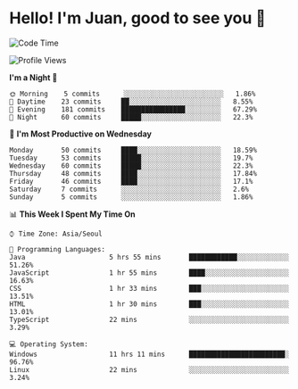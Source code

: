 # Hello! I'm Juan, good to see you 👋

<!--
**Y-k-Y/Y-k-Y** is a ✨ _special_ ✨ repository because its `README.md` (this file) appears on your GitHub profile.

Here are some ideas to get you started:

- 🔭 I’m currently working on ...
- 🌱 I’m currently learning ...
- 👯 I’m looking to collaborate on ...
- 🤔 I’m looking for help with ...
- 💬 Ask me about ...
- 📫 How to reach me: ...
- 😄 Pronouns: ...
- ⚡ Fun fact: ...
-->
<!--
![Profile views](https://gpvc.arturio.dev/Y-k-Y)

[![Omid Nikrah StackOverflow](https://github-readme-stackoverflow.vercel.app/?userID=9517076)](https://stackoverflow.com/users/9517076/i-have-10-fingers)
-->

<!--START_SECTION:waka-->
![Code Time](http://img.shields.io/badge/Code%20Time-0%20secs-blue)

![Profile Views](http://img.shields.io/badge/Profile%20Views-101-blue)

**I'm a Night 🦉** 

```text
🌞 Morning    5 commits      ░░░░░░░░░░░░░░░░░░░░░░░░░   1.86% 
🌆 Daytime    23 commits     ██░░░░░░░░░░░░░░░░░░░░░░░   8.55% 
🌃 Evening    181 commits    ████████████████░░░░░░░░░   67.29% 
🌙 Night      60 commits     █████░░░░░░░░░░░░░░░░░░░░   22.3%

```
📅 **I'm Most Productive on Wednesday** 

```text
Monday       50 commits     ████░░░░░░░░░░░░░░░░░░░░░   18.59% 
Tuesday      53 commits     █████░░░░░░░░░░░░░░░░░░░░   19.7% 
Wednesday    60 commits     █████░░░░░░░░░░░░░░░░░░░░   22.3% 
Thursday     48 commits     ████░░░░░░░░░░░░░░░░░░░░░   17.84% 
Friday       46 commits     ████░░░░░░░░░░░░░░░░░░░░░   17.1% 
Saturday     7 commits      ░░░░░░░░░░░░░░░░░░░░░░░░░   2.6% 
Sunday       5 commits      ░░░░░░░░░░░░░░░░░░░░░░░░░   1.86%

```


📊 **This Week I Spent My Time On** 

```text
⌚︎ Time Zone: Asia/Seoul

💬 Programming Languages: 
Java                     5 hrs 55 mins       ████████████░░░░░░░░░░░░░   51.26% 
JavaScript               1 hr 55 mins        ████░░░░░░░░░░░░░░░░░░░░░   16.63% 
CSS                      1 hr 33 mins        ███░░░░░░░░░░░░░░░░░░░░░░   13.51% 
HTML                     1 hr 30 mins        ███░░░░░░░░░░░░░░░░░░░░░░   13.01% 
TypeScript               22 mins             ░░░░░░░░░░░░░░░░░░░░░░░░░   3.29%

💻 Operating System: 
Windows                  11 hrs 11 mins      ████████████████████████░   96.76% 
Linux                    22 mins             ░░░░░░░░░░░░░░░░░░░░░░░░░   3.24%

```


<!--END_SECTION:waka-->
